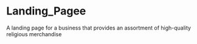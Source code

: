 # Landing_Pagee
A landing page for a business that provides an assortment of high-quality religious merchandise
